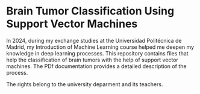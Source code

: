 # Brain Tumor Classification Using Support Vector Machines
In 2024, during my exchange studies at the Universidad Politécnica de Madrid, my Introduction of Machine Learning course helped me deepen my knowledge in deep learning processes. 
This repository contains files that help the classification of brain tumors with the help of support vector machines. The PDf documentation provides a detailed description of the process. 

The rights belong to the university deparment and its teachers. 
